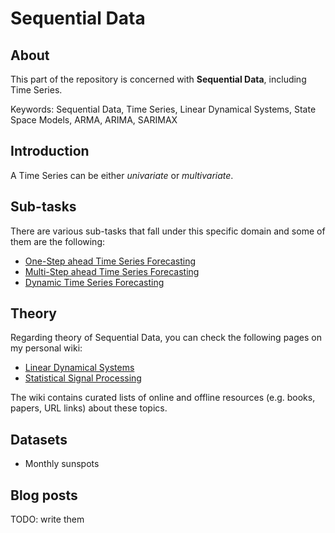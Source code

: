 # Sequential Data

## About
This part of the repository is concerned with __Sequential Data__, including Time Series.

Keywords: Sequential Data, Time Series, Linear Dynamical Systems, State Space Models, ARMA, ARIMA, SARIMAX

## Introduction

A Time Series can be either _univariate_ or _multivariate_.

## Sub-tasks
There are various sub-tasks that fall under this specific domain and some of them are the following:

- [One-Step ahead Time Series Forecasting](code/applications/sequential_data/one_step_time_series_forecasting)
- [Multi-Step ahead Time Series Forecasting](code/applications/sequential_data/multi_step_time_series_forecasting)
- [Dynamic Time Series Forecasting](code/applications/sequential_data/dynamic_time_series_forecasting)

## Theory
Regarding theory of Sequential Data, you can check the following pages on my personal wiki:

- [Linear Dynamical Systems](https://wiki.kourouklides.com/wiki/Linear_Dynamical_System)
- [Statistical Signal Processing](https://wiki.kourouklides.com/wiki/Statistical_Signal_Processing)

The wiki contains curated lists of online and offline resources (e.g. books, papers, URL links) about these topics.

## Datasets
 - Monthly sunspots

## Blog posts

TODO: write them

